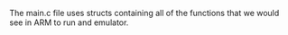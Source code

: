 The main.c file uses structs containing all of the functions that we would see in ARM to run and emulator.
